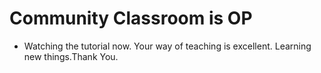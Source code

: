 # Community Classroom is OP

- Watching the tutorial now. Your way of teaching is excellent. Learning new things.Thank You. 
